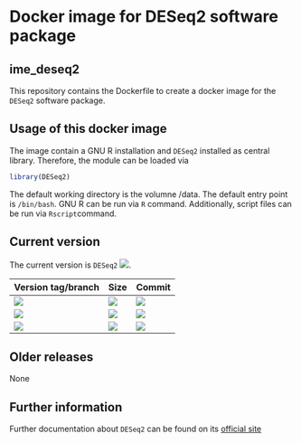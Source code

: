 # Docker image for DESeq2 software package
## ime_deseq2
This repository contains the Dockerfile to create a docker image for the `DESeq2` software package.

## Usage of this docker image
The image contain a GNU R installation and `DESeq2` installed as central library. Therefore, the module can be loaded via
``` R
library(DESeq2)
```
The default working directory is the volumne /data. The default entry point is `/bin/bash`. GNU R can be run via `R` command. Additionally, script files can be run via `Rscript`command.

## Current version
The current version is `DESeq2` [![](https://images.microbadger.com/badges/version/greatfireball/ime_deseq2:v1.14.1.svg)](https://microbadger.com/images/greatfireball/ime_deseq2:v1.14.1 "Get your own version badge on microbadger.com").

| Version tag/branch | Size | Commit |
|-|-|-|
| [![](https://images.microbadger.com/badges/version/greatfireball/ime_deseq2:v1.14.1.svg)](https://microbadger.com/images/greatfireball/ime_deseq2:v1.14.1 "Get your own version badge on microbadger.com") | [![](https://images.microbadger.com/badges/image/greatfireball/ime_deseq2:v1.14.1.svg)](https://microbadger.com/images/greatfireball/ime_deseq2:v1.14.1 "Get your own image badge on microbadger.com") | [![](https://images.microbadger.com/badges/commit/greatfireball/ime_deseq2:v1.14.1.svg)](https://microbadger.com/images/greatfireball/ime_deseq2:v1.14.1 "Get your own commit badge on microbadger.com") |
| [![](https://images.microbadger.com/badges/version/greatfireball/ime_deseq2:master.svg)](https://microbadger.com/images/greatfireball/ime_deseq2:master "Get your own version badge on microbadger.com") | [![](https://images.microbadger.com/badges/image/greatfireball/ime_deseq2:master.svg)](https://microbadger.com/images/greatfireball/ime_deseq2:master "Get your own image badge on microbadger.com") | [![](https://images.microbadger.com/badges/commit/greatfireball/ime_deseq2:master.svg)](https://microbadger.com/images/greatfireball/ime_deseq2:master "Get your own commit badge on microbadger.com") |
| [![](https://images.microbadger.com/badges/version/greatfireball/ime_deseq2:develop.svg)](https://microbadger.com/images/greatfireball/ime_deseq2:develop "Get your own version badge on microbadger.com") | [![](https://images.microbadger.com/badges/image/greatfireball/ime_deseq2:develop.svg)](https://microbadger.com/images/greatfireball/ime_deseq2:develop "Get your own image badge on microbadger.com") | [![](https://images.microbadger.com/badges/commit/greatfireball/ime_deseq2:develop.svg)](https://microbadger.com/images/greatfireball/ime_deseq2:develop "Get your own commit badge on microbadger.com") |

## Older releases
None

## Further information
Further documentation about `DESeq2` can be found on its [official site](https://bioconductor.org/packages/release/bioc/html/DESeq2.html)
